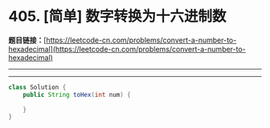 # 405. [简单] 数字转换为十六进制数

**题目链接：**[https://leetcode-cn.com/problems/convert-a-number-to-hexadecimal](https://leetcode-cn.com/problems/convert-a-number-to-hexadecimal)

---

<Cards card="leetcode_405_convert-a-number-to-hexadecimal"></Cards>

---

```java
class Solution {
    public String toHex(int num) {
        
    }
}
```